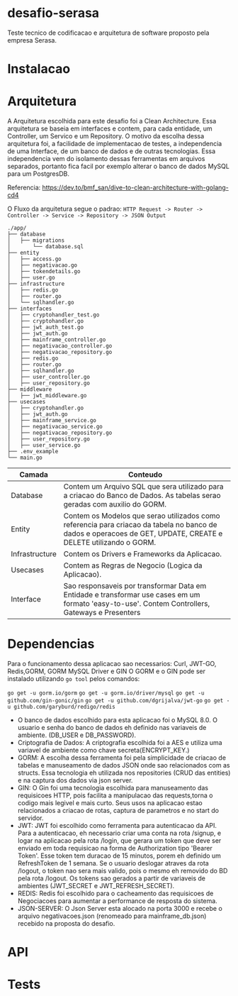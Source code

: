 # desafio-serasa
Teste tecnico de codificacao e arquitetura de software proposto pela empresa Serasa.

# Instalacao

# Arquitetura
A Arquitetura escolhida para este desafio foi a Clean Architecture. Essa arquitetura se baseia em interfaces e contem, para cada entidade, um Controller, um Servico e um Repository. O motivo da escolha dessa arquitetura foi, a facilidade de implementacao de testes, a independencia de uma Interface, de um banco de dados e de outras tecnologias. Essa independencia vem do isolamento dessas ferramentas em arquivos separados, portanto fica facil por exemplo alterar o banco de dados MySQL para um PostgresDB.

Referencia: https://dev.to/bmf_san/dive-to-clean-architecture-with-golang-cd4

O Fluxo da arquitetura segue o padrao:
`
HTTP Request -> Router -> Controller -> Service -> Repository -> JSON Output
`

```
./app/
├── database
│   ├── migrations
│       └── database.sql
├── entity
│   ├── access.go
│   ├── negativacao.go
│   ├── tokendetails.go
│   ├── user.go
├── infrastructure
│   ├── redis.go
│   ├── router.go
│   └── sqlhandler.go
├── interfaces
│   ├── cryptohandler_test.go
│   ├── cryptohandler.go
│   ├── jwt_auth_test.go
│   ├── jwt_auth.go
│   ├── mainframe_controller.go
│   ├── negativacao_controller.go
│   ├── negativacao_repository.go
│   ├── redis.go
│   ├── router.go
│   ├── sqlhandler.go
│   ├── user_controller.go
│   ├── user_repository.go
├── middleware
│   ├── jwt_middleware.go
├── usecases
│   ├── cryptohandler.go
│   ├── jwt_auth.go
│   ├── mainframe_service.go
│   ├── negativacao_service.go
│   ├── negativacao_repository.go
│   ├── user_repository.go
│   ├── user_service.go
├── .env_example
└── main.go
```

| Camada |Conteudo|
| --- | --- |
| Database | Contem um Arquivo SQL que sera utilizado para a criacao do Banco de Dados. As tabelas serao geradas com auxilio do GORM. |
| Entity | Contem os Modelos que serao utilizados como referencia para criacao da tabela no banco de dados e operacoes de GET, UPDATE, CREATE e DELETE utilizando o GORM. |
| Infrastructure | Contem os Drivers e Frameworks da Aplicacao. |
| Usecases | Contem as Regras de Negocio (Logica da Aplicacao). |
| Interface | Sao responsaveis por transformar Data em Entidade e transformar use cases em um formato 'easy-to-use'. Contem Controllers, Gateways e Presenters |

# Dependencias
Para o funcionamento dessa aplicacao sao necessarios: Curl, JWT-GO, Redis,GORM, GORM MySQL Driver e GIN
O GORM e o GIN pode ser instalado utilizando `go tool` pelos comandos:

`go get -u gorm.io/gorm`
`go get -u gorm.io/driver/mysql`
`go get -u github.com/gin-gonic/gin`
`go get -u github.com/dgrijalva/jwt-go`
`go get -u github.com/garyburd/redigo/redis`

- O banco de dados escolhido para esta aplicacao foi o MySQL 8.0. O usuario e senha do banco de dados eh definido nas variaveis de ambiente. (DB_USER e DB_PASSWORD).
- Criptografia de Dados: A criptografia escolhida foi a AES e utiliza uma variavel de ambiente como chave secreta(ENCRYPT_KEY.)
- GORM: A escolha dessa ferramenta foi pela simplicidade de criacao de tabelas e manuseamento de dados JSON onde sao relacionados com as structs. Essa tecnologia eh utilizada nos repositories (CRUD das entities) e na captura dos dados via json server.
- GIN: O Gin foi uma tecnologia escolhida para manuseamento das requisicoes HTTP, pois facilita a manipulacao das requests,torna o codigo mais legivel e mais curto. Seus usos na aplicacao estao relacionados a criacao de rotas, captura de parametros e no start do servidor.
- JWT: JWT foi escolhido como ferramenta para autenticacao da API. Para a autenticacao, eh necessario criar uma conta na rota /signup, e logar na aplicacao pela rota /login, que gerara um token que deve ser enviado em toda requisicao na forma de Authorization tipo 'Bearer Token'. Esse token tem duracao de 15 minutos, porem eh definido um RefreshToken de 1 semana. Se o usuario deslogar atraves da rota /logout, o token nao sera mais valido, pois o mesmo eh removido do BD pela rota /logout. Os tokens sao gerados a partir de variaveis de ambientes (JWT_SECRET e JWT_REFRESH_SECRET).
- REDIS: Redis foi escolhido para o cacheamento das requisicoes de Negociacoes para aumentar a performance de resposta do sistema.
- JSON-SERVER: O Json Server esta alocado na porta 3000 e recebe o arquivo negativacoes.json (renomeado para mainframe_db.json) recebido na proposta do desafio.

# API

# Tests